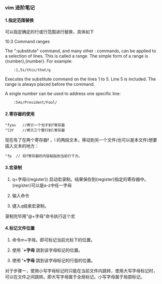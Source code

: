 ### vim 进阶笔记

#### 1.指定范围替换

可以指定确定的行或行范围进行替换，具体如下

10.3    Command ranges

The ":substitute" command, and many other : commands, can be applied to a
selection of lines.  This is called a range.
   The simple form of a range is {number},{number}.  For example:

        :1,5s/this/that/g

Executes the substitute command on the lines 1 to 5.  Line 5 is included.
The range is always placed before the command.

A single number can be used to address one specific line:

        :54s/President/Fool/

#### 2.寄存器的使用

```textile
"fyas   //拷贝一个句子到f寄存器
"l3Y    //拷贝三个整行到l寄存器
```

现在有了在两个寄存器f ，l  的两段文本，移动到另一个文件(也可以是本文件)想要插入文本的地方：

```textile
"fp  // 将f寄存器的内容粘贴到当前行下方。
```

#### 3.宏录制

1. q+字母({register}) 启动宏录制。结果保存到{register}指定的寄存器中。{register}可以是a-z中任一字母

2. 输入命令

3. 键入q结束宏录制。

录制完毕用"@+字母"命令执行这个宏

#### 4.标记文件位置

1. 命令m+字母。即可标记当前光标下的位置。

2. 使用 **\`+字母** 跳到该字母标记的位置。

3. 使用 **'+字母** 跳到该字母标记的行首的位置。

对于步骤一，使用小写字母标记时只能在当前文件内跳转，使用大写字母标记时，可以在文件之间跳转。即大写字母属于全局标记。小写字母属于局部标记。

    
